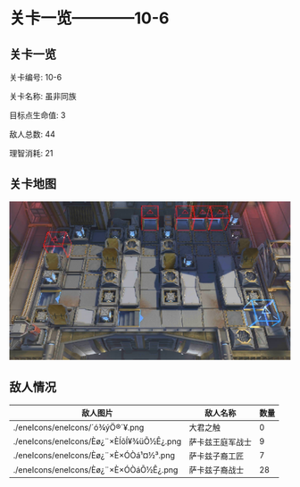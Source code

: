 # 关卡一览————10-6


## 关卡一览

关卡编号: 10-6

关卡名称: 虽非同族

目标点生命值: 3

敌人总数: 44

理智消耗: 21


## 关卡地图
![10-6](./oprMap/10-6.png)

## 敌人情况

| 敌人图片 | 敌人名称 | 数量  |
|---------|-----|-----|
| ./eneIcons/eneIcons/´ó¾ýÖ®´¥.png| 大君之触  |   0  |
| ./eneIcons/eneIcons/Èø¿¨×ÈÍõÍ¥¾üÕ½Ê¿.png| 萨卡兹王庭军战士  |   9  |
| ./eneIcons/eneIcons/Èø¿¨×È×ÓÒá¹¤½³.png| 萨卡兹子裔工匠  |   7  |
| ./eneIcons/eneIcons/Èø¿¨×È×ÓÒáÕ½Ê¿.png| 萨卡兹子裔战士  |   28  |
